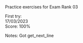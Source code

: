 Practice exercises for Exam Rank 03  
  
First try:  
17/03/2023  
Score: 100%  
  
  
Notes: Got get_next_line  
